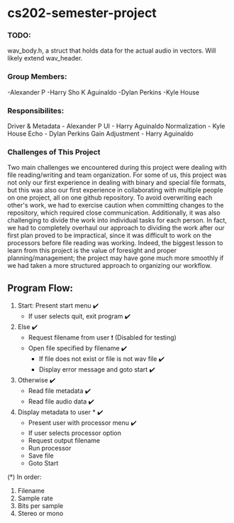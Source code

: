 # cs202-semester-project

### TODO:
wav_body.h, a struct that holds data for the actual audio in vectors. Will likely extend wav_header.

### Group Members:
-Alexander P
-Harry Sho K Aguinaldo
-Dylan Perkins
-Kyle House

### Responsibilites:
Driver & Metadata - Alexander P
UI - Harry Aguinaldo
Normalization - Kyle House
Echo - Dylan Perkins
Gain Adjustment - Harry Aguinaldo

### Challenges of This Project
Two main challenges we encountered during this project were dealing with file reading/writing and team organization. For some of us, this project was not only our first experience in dealing with binary and special file formats, but this was also our first experience in collaborating with multiple people on one project, all on one github repository. To avoid overwriting each other's work, we had to exercise caution when committing changes to the repository, which required close communication. Additionally, it was also challenging to divide the work into individual tasks for each person. In fact, we had to completely overhaul our approach to dividing the work after our first plan proved to be impractical, since it was difficult to work on the processors before file reading was working. Indeed, the biggest lesson to learn from this project is the value of foresight and proper planning/management; the project may have gone much more smoothly if we had taken a more structured approach to organizing our workflow.

## Program Flow:
   1. Start: Present start menu ✔️
      - If user selects quit, exit program ✔️
   2. Else ✔️
      - Request filename from user ❗ (Disabled for testing)
      - Open file specified by filename ✔️
        - If file does not exist or file is not wav file ✔️
        - Display error message and goto start ✔️
   3. Otherwise ✔️
      - Read file metadata ✔️
      - Read file audio data ✔️
   4. Display metadata to user * ✔️
      - Present user with processor menu ✔️
      - If user selects processor option
      - Request output filename
      - Run processor
      - Save file
      - Goto Start

(*) In order:
1. Filename
2. Sample rate
3. Bits per sample
4. Stereo or mono
